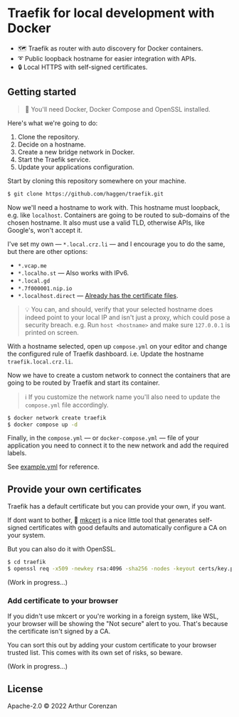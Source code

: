 # Traefik for local development with Docker

- 🗺️ Traefik as router with auto discovery for Docker containers.
- ➰ Public loopback hostname for easier integration with APIs.
- 🔒 Local HTTPS with self-signed certificates.

## Getting started

> 📝 You'll need Docker, Docker Compose and OpenSSL installed.

Here's what we're going to do:

1. Clone the repository.
2. Decide on a hostname.
3. Create a new bridge network in Docker.
4. Start the Traefik service.
5. Update your applications configuration.

Start by cloning this repository somewhere on your machine.

```sh
$ git clone https://github.com/haggen/traefik.git
```

Now we'll need a hostname to work with. This hostname must loopback, e.g. like `localhost`. Containers are going to be routed to sub-domains of the chosen hostname. It also must use a valid TLD, otherwise APIs, like Google's, won't accept it.

I've set my own — `*.local.crz.li` — and I encourage you to do the same, but there are other options:

- `*.vcap.me`
- `*.localho.st` — Also works with IPv6.
- `*.local.gd`
- `*.7f000001.nip.io`
- `*.localhost.direct` — [Already has the certificate files](https://get.localhost.direct/).

> 💡 You can, and should, verify that your selected hostname does indeed point to your local IP and isn't just a proxy, which could pose a security breach. e.g. Run `host <hostname>` and make sure `127.0.0.1` is printed on screen.

With a hostname selected, open up `compose.yml` on your editor and change the configured rule of Traefik dashboard. i.e. Update the hostname `traefik.local.crz.li`.

Now we have to create a custom network to connect the containers that are going to be routed by Traefik and start its container.

> ℹ️ If you customize the network name you'll also need to update the `compose.yml` file accordingly.

```sh
$ docker network create traefik
$ docker compose up -d
```

Finally, in the `compose.yml` — or `docker-compose.yml` — file of your application you need to connect it to the new network and add the required labels.

See [example.yml](./example.yml) for reference.

## Provide your own certificates

Traefik has a default certificate but you can provide your own, if you want.

If dont want to bother, 📝 [mkcert](https://github.com/FiloSottile/mkcert) is a nice little tool that generates self-signed certificates with good defaults and automatically configure a CA on your system.

But you can also do it with OpenSSL.

```sh
$ cd traefik
$ openssl req -x509 -newkey rsa:4096 -sha256 -nodes -keyout certs/key.pem -out certs/cert.pem -days 365 -addext "subjectAltName = DNS:*.local.crz.li"
```

(Work in progress…)

### Add certificate to your browser

If you didn't use mkcert or you're working in a foreign system, like WSL, your browser will be showing the "Not secure" alert to you. That's because the certificate isn't signed by a CA.

You can sort this out by adding your custom certificate to your browser trusted list. This comes with its own set of risks, so beware.

(Work in progress…)

## License

Apache-2.0 © 2022 Arthur Corenzan
